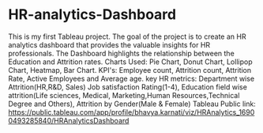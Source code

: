 # HR-analytics-Dashboard
This is my first Tableau project. The goal of the project is to create an HR analytics dashboard that provides the valuable insights for HR professionals. The Dashboard highlights the relationship between the Education and Attrition rates.
Charts Used: Pie Chart, Donut Chart, Lollipop Chart, Heatmap, Bar Chart. 
KPI's: Employee count, Attrition count, Attrition Rate, Active Employees and Average age.
key HR metrics: Department wise Attrition(HR,R&D, Sales) Job satisfaction Rating(1-4), Education field wise attrition(Life sciences, Medical, Marketing,Human Resources,Technical Degree and Others), Attrition by Gender(Male & Female)
Tableau Public link: https://public.tableau.com/app/profile/bhavya.karnati/viz/HRAnalytics_16900493285840/HRAnalyticsDashboard
